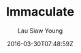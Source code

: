---
title: "Immaculate"
github: https://github.com/siawyoung/immaculate
demo: https://cdn.ampproject.org/c/siawyoung.com/immaculate/
author: Lau Siaw Young

ssg:
  - Jekyll
cms:
  - No Cms
date: 2016-03-30T07:48:59Z
github_branch: master
description: "A beautiful, fast, AMP-compliant Jekyll theme based on Tufte CSS."
---